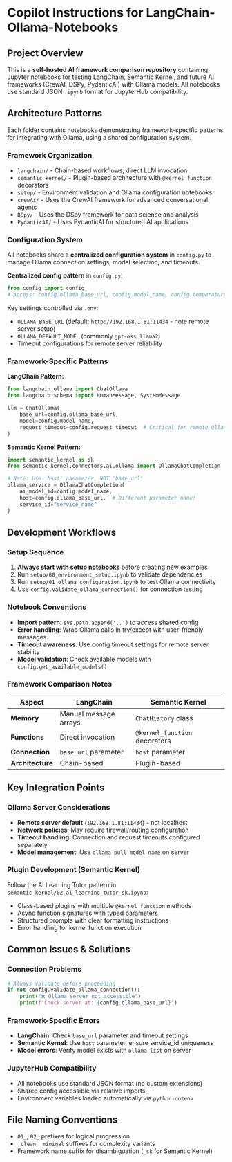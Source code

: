 # Copilot Instructions for LangChain-Ollama-Notebooks

## Project Overview
This is a **self-hosted AI framework comparison repository** containing Jupyter notebooks for testing LangChain, Semantic Kernel, and future AI frameworks (CrewAI, DSPy, PydanticAI) with Ollama models. All notebooks use standard JSON `.ipynb` format for JupyterHub compatibility.

## Architecture Patterns
Each folder contains notebooks demonstrating framework-specific patterns for integrating with Ollama, using a shared configuration system.

### Framework Organization
- `langchain/` - Chain-based workflows, direct LLM invocation
- `semantic_kernel/` - Plugin-based architecture with `@kernel_function` decorators
- `setup/` - Environment validation and Ollama configuration notebooks
- `crewAi/` - Uses the CrewAI framework for advanced conversational agents
- `DSpy/` - Uses the DSpy framework for data science and analysis
- `PydanticAI/` - Uses PydanticAI for structured AI applications

### Configuration System
All notebooks share a **centralized configuration system** in `config.py` to manage Ollama connection settings, model selection, and timeouts.

**Centralized config pattern** in `config.py`:
```python
from config import config
# Access: config.ollama_base_url, config.model_name, config.temperature
```

Key settings controlled via `.env`:
- `OLLAMA_BASE_URL` (default: `http://192.168.1.81:11434` - note remote server setup)
- `OLLAMA_DEFAULT_MODEL` (commonly `gpt-oss`, `llama2`)
- Timeout configurations for remote server reliability

### Framework-Specific Patterns

**LangChain Pattern:**
```python
from langchain_ollama import ChatOllama
from langchain.schema import HumanMessage, SystemMessage

llm = ChatOllama(
    base_url=config.ollama_base_url,
    model=config.model_name,
    request_timeout=config.request_timeout  # Critical for remote Ollama
)
```

**Semantic Kernel Pattern:**
```python
import semantic_kernel as sk
from semantic_kernel.connectors.ai.ollama import OllamaChatCompletion

# Note: Use 'host' parameter, NOT 'base_url'
ollama_service = OllamaChatCompletion(
    ai_model_id=config.model_name,
    host=config.ollama_base_url,  # Different parameter name!
    service_id="service_name"
)
```

## Development Workflows

### Setup Sequence
1. **Always start with setup notebooks** before creating new examples
2. Run `setup/00_environment_setup.ipynb` to validate dependencies
3. Run `setup/01_ollama_configuration.ipynb` to test Ollama connectivity
4. Use `config.validate_ollama_connection()` for connection testing

### Notebook Conventions
- **Import pattern**: `sys.path.append('..')` to access shared config
- **Error handling**: Wrap Ollama calls in try/except with user-friendly messages
- **Timeout awareness**: Use config timeout settings for remote server stability
- **Model validation**: Check available models with `config.get_available_models()`

### Framework Comparison Notes
| Aspect | LangChain | Semantic Kernel |
|--------|-----------|----------------|
| **Memory** | Manual message arrays | `ChatHistory` class |
| **Functions** | Direct invocation | `@kernel_function` decorators |
| **Connection** | `base_url` parameter | `host` parameter |
| **Architecture** | Chain-based | Plugin-based |

## Key Integration Points

### Ollama Server Considerations
- **Remote server default** (`192.168.1.81:11434`) - not localhost
- **Network policies**: May require firewall/routing configuration
- **Timeout handling**: Connection and request timeouts configured separately
- **Model management**: Use `ollama pull model-name` on server

### Plugin Development (Semantic Kernel)
Follow the AI Learning Tutor pattern in `semantic_kernel/02_ai_learning_tutor_sk.ipynb`:
- Class-based plugins with multiple `@kernel_function` methods
- Async function signatures with typed parameters
- Structured prompts with clear formatting instructions
- Error handling for kernel function execution

## Common Issues & Solutions

### Connection Problems
```python
# Always validate before proceeding
if not config.validate_ollama_connection():
    print("❌ Ollama server not accessible")
    print(f"Check server at: {config.ollama_base_url}")
```

### Framework-Specific Errors
- **LangChain**: Check `base_url` parameter and timeout settings
- **Semantic Kernel**: Use `host` parameter, ensure service_id uniqueness
- **Model errors**: Verify model exists with `ollama list` on server

### JupyterHub Compatibility
- All notebooks use standard JSON format (no custom extensions)
- Shared config accessible via relative imports
- Environment variables loaded automatically via `python-dotenv`

## File Naming Conventions
- `01_`, `02_` prefixes for logical progression
- `_clean`, `_minimal` suffixes for complexity variants
- Framework name suffix for disambiguation (`_sk` for Semantic Kernel)
